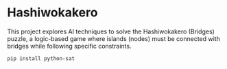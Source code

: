 # Hashiwokakero
This project explores AI techniques to solve the Hashiwokakero (Bridges) puzzle, a logic-based game where islands (nodes) must be connected with bridges while following specific constraints. 

```bash
pip install python-sat
```
